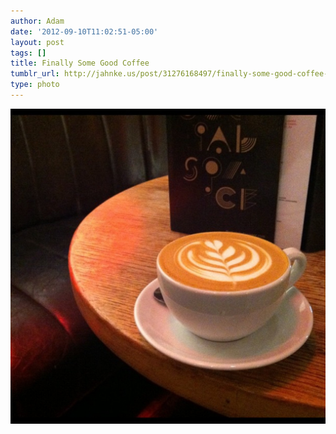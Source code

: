 ```yaml
---
author: Adam
date: '2012-09-10T11:02:51-05:00'
layout: post
tags: []
title: Finally Some Good Coffee
tumblr_url: http://jahnke.us/post/31276168497/finally-some-good-coffee-with-olivia-at-third
type: photo
---
```


![3FE](/media/tumblr_ma58osDPTg1qga9s2o1_1280.jpg)
